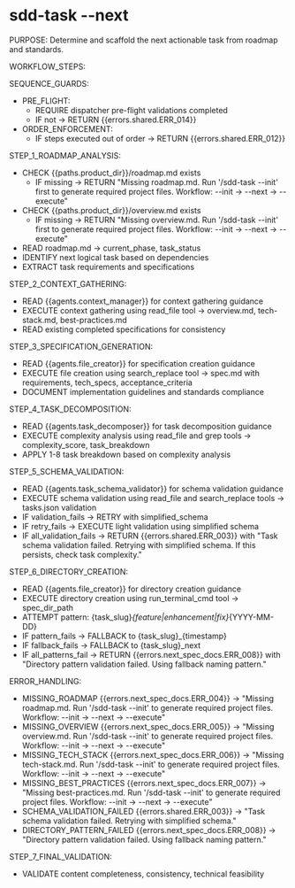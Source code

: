 # sdd-task --next

PURPOSE: Determine and scaffold the next actionable task from roadmap and standards.

WORKFLOW_STEPS:

SEQUENCE_GUARDS:
- PRE_FLIGHT:
  - REQUIRE dispatcher pre-flight validations completed
  - IF not → RETURN {{errors.shared.ERR_014}}
- ORDER_ENFORCEMENT:
  - IF steps executed out of order → RETURN {{errors.shared.ERR_012}}

STEP_1_ROADMAP_ANALYSIS:
- CHECK {{paths.product_dir}}/roadmap.md exists
  - IF missing → RETURN "Missing roadmap.md. Run '/sdd-task --init' first to generate required project files. Workflow: --init → --next → --execute"
- CHECK {{paths.product_dir}}/overview.md exists
  - IF missing → RETURN "Missing overview.md. Run '/sdd-task --init' first to generate required project files. Workflow: --init → --next → --execute"
- READ roadmap.md → current_phase, task_status
- IDENTIFY next logical task based on dependencies
- EXTRACT task requirements and specifications

STEP_2_CONTEXT_GATHERING:
- READ {{agents.context_manager}} for context gathering guidance
- EXECUTE context gathering using read_file tool → overview.md, tech-stack.md, best-practices.md
- READ existing completed specifications for consistency

STEP_3_SPECIFICATION_GENERATION:
- READ {{agents.file_creator}} for specification creation guidance
- EXECUTE file creation using search_replace tool → spec.md with requirements, tech_specs, acceptance_criteria
- DOCUMENT implementation guidelines and standards compliance

STEP_4_TASK_DECOMPOSITION:
- READ {{agents.task_decomposer}} for task decomposition guidance
- EXECUTE complexity analysis using read_file and grep tools → complexity_score, task_breakdown
- APPLY 1-8 task breakdown based on complexity analysis

STEP_5_SCHEMA_VALIDATION:
- READ {{agents.task_schema_validator}} for schema validation guidance
- EXECUTE schema validation using read_file and search_replace tools → tasks.json validation
- IF validation_fails → RETRY with simplified_schema
- IF retry_fails → EXECUTE light validation using simplified schema
- IF all_validation_fails → RETURN {{errors.shared.ERR_003}} with "Task schema validation failed. Retrying with simplified schema. If this persists, check task complexity."

STEP_6_DIRECTORY_CREATION:
- READ {{agents.file_creator}} for directory creation guidance
- EXECUTE directory creation using run_terminal_cmd tool → spec_dir_path
- ATTEMPT pattern: {task_slug}_{feature|enhancement|fix}_{YYYY-MM-DD}
- IF pattern_fails → FALLBACK to {task_slug}_{timestamp}
- IF fallback_fails → FALLBACK to {task_slug}_next
- IF all_patterns_fail → RETURN {{errors.next_spec_docs.ERR_008}} with "Directory pattern validation failed. Using fallback naming pattern."

ERROR_HANDLING:
- MISSING_ROADMAP {{errors.next_spec_docs.ERR_004}} → "Missing roadmap.md. Run '/sdd-task --init' to generate required project files. Workflow: --init → --next → --execute"
- MISSING_OVERVIEW {{errors.next_spec_docs.ERR_005}} → "Missing overview.md. Run '/sdd-task --init' to generate required project files. Workflow: --init → --next → --execute"
- MISSING_TECH_STACK {{errors.next_spec_docs.ERR_006}} → "Missing tech-stack.md. Run '/sdd-task --init' to generate required project files. Workflow: --init → --next → --execute"
- MISSING_BEST_PRACTICES {{errors.next_spec_docs.ERR_007}} → "Missing best-practices.md. Run '/sdd-task --init' to generate required project files. Workflow: --init → --next → --execute"
- SCHEMA_VALIDATION_FAILED {{errors.shared.ERR_003}} → "Task schema validation failed. Retrying with simplified schema."
- DIRECTORY_PATTERN_FAILED {{errors.next_spec_docs.ERR_008}} → "Directory pattern validation failed. Using fallback naming pattern."

STEP_7_FINAL_VALIDATION:
- VALIDATE content completeness, consistency, technical feasibility